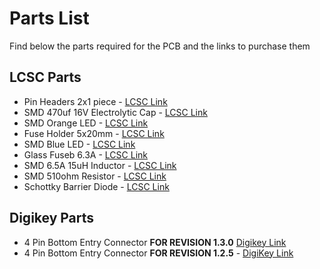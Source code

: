 # Parts List
Find below the parts required for the PCB and the links to purchase them

## LCSC Parts
* Pin Headers 2x1 piece - [LCSC Link](https://www.lcsc.com/product-detail/_MINTRON-_C358684.html)
* SMD 470uf 16V Electrolytic Cap - [LCSC Link](https://www.lcsc.com/product-detail/_ROQANG-_C2977552.html)
* SMD Orange LED - [LCSC Link](https://www.lcsc.com/product-detail/_HONGLITRONIC-Hongli-Zhihui-HONGLITRONIC-_C497957.html)
* Fuse Holder 5x20mm - [LCSC Link](https://www.lcsc.com/product-detail/_Xucheng-Elec-_C3131.html)
* SMD Blue LED - [LCSC Link](https://www.lcsc.com/product-detail/_AVAGO-Broadcom-_C2686018.html)
* Glass Fuseb 6.3A - [LCSC Link](https://www.lcsc.com/product-detail/_Littelfuse-_C178866.html)
* SMD 6.5A 15uH Inductor - [LCSC Link](https://www.lcsc.com/product-detail/_KOHERelec-_C2847564.html)
* SMD 510ohm Resistor - [LCSC Link](https://www.lcsc.com/product-detail/_FH-Guangdong-Fenghua-Advanced-Tech-_C131389.html)
* Schottky Barrier Diode - [LCSC Link](https://www.lcsc.com/product-detail/Schottky-Barrier-Diodes-SBD_FUXINSEMI-SS54_C3018536.html)

## Digikey Parts
* 4 Pin Bottom Entry Connector **FOR REVISION 1.3.0** [Digikey Link](https://www.digikey.com.au/en/products/detail/molex/0010021042/3072116)
* 4 Pin Bottom Entry Connector **FOR REVISION 1.2.5** - [DigiKey Link](https://www.digikey.com.au/en/products/detail/molex/0009484049/863345)

